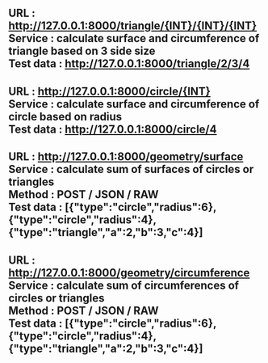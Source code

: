 URL 		:	http://127.0.0.1:8000/triangle/{INT}/{INT}/{INT}  
Service	:	calculate surface and circumference of triangle based on 3 side size  
Test data 	: 	http://127.0.0.1:8000/triangle/2/3/4  
----------------------------------------------------------  
URL 		:	http://127.0.0.1:8000/circle/{INT}  
Service	:	calculate surface and circumference of circle based on radius  
Test data 	: 	http://127.0.0.1:8000/circle/4  
----------------------------------------------------------  
URL 		:	http://127.0.0.1:8000/geometry/surface  
Service	:	calculate sum of surfaces of circles or triangles   
Method	: 	POST / JSON / RAW  
Test data	:	[{"type":"circle","radius":6},{"type":"circle","radius":4},{"type":"triangle","a":2,"b":3,"c":4}]  
-----------------------------------------------------------  
URL 		:	http://127.0.0.1:8000/geometry/circumference  
Service	:	calculate sum of circumferences of circles or triangles   
Method	: 	POST / JSON / RAW  
Test data	:	[{"type":"circle","radius":6},{"type":"circle","radius":4},{"type":"triangle","a":2,"b":3,"c":4}]  
-----------------------------------------------------------
